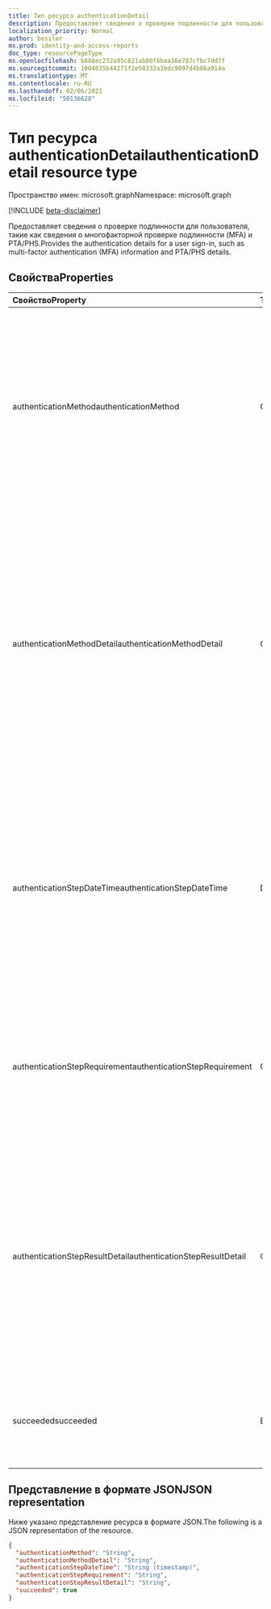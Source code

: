 ```yaml
---
title: Тип ресурса authenticationDetail
description: Предоставляет сведения о проверке подлинности для пользователя, такие как сведения о многофакторной проверке подлинности (MFA) и PTA/PHS.
localization_priority: Normal
author: besiler
ms.prod: identity-and-access-reports
doc_type: resourcePageType
ms.openlocfilehash: b888ec232a95c821ab00f6baa16e787cfbc7dd7f
ms.sourcegitcommit: 1004835b44271f2e50332a1bdc9097d4b06a914a
ms.translationtype: MT
ms.contentlocale: ru-RU
ms.lasthandoff: 02/06/2021
ms.locfileid: "50136628"
---
```

# <a name="authenticationdetail-resource-type"></a><span data-ttu-id="6583f-103">Тип ресурса authenticationDetail</span><span class="sxs-lookup"><span data-stu-id="6583f-103">authenticationDetail resource type</span></span>

<span data-ttu-id="6583f-104">Пространство имен: microsoft.graph</span><span class="sxs-lookup"><span data-stu-id="6583f-104">Namespace: microsoft.graph</span></span>

[!INCLUDE [beta-disclaimer](../../includes/beta-disclaimer.md)]

<span data-ttu-id="6583f-105">Предоставляет сведения о проверке подлинности для пользователя, такие как сведения о многофакторной проверке подлинности (MFA) и PTA/PHS.</span><span class="sxs-lookup"><span data-stu-id="6583f-105">Provides the authentication details for a user sign-in, such as multi-factor authentication (MFA) information and PTA/PHS details.</span></span>

## <a name="properties"></a><span data-ttu-id="6583f-106">Свойства</span><span class="sxs-lookup"><span data-stu-id="6583f-106">Properties</span></span>

| <span data-ttu-id="6583f-107">Свойство</span><span class="sxs-lookup"><span data-stu-id="6583f-107">Property</span></span>                       | <span data-ttu-id="6583f-108">Тип</span><span class="sxs-lookup"><span data-stu-id="6583f-108">Type</span></span>           | <span data-ttu-id="6583f-109">Описание</span><span class="sxs-lookup"><span data-stu-id="6583f-109">Description</span></span>                                                                                                                                                                                                              |
|:-------------------------------|:---------------|:-------------------------------------------------------------------------------------------------------------------------------------------------------------------------------------------------------------------------|
| <span data-ttu-id="6583f-110">authenticationMethod</span><span class="sxs-lookup"><span data-stu-id="6583f-110">authenticationMethod</span></span>           | <span data-ttu-id="6583f-111">Строка</span><span class="sxs-lookup"><span data-stu-id="6583f-111">String</span></span>         | <span data-ttu-id="6583f-112">Тип метода проверки подлинности, используемого для выполнения этого шага проверки подлинности.</span><span class="sxs-lookup"><span data-stu-id="6583f-112">The type of authentication method used to perform this step of authentication.</span></span> <span data-ttu-id="6583f-113">Возможные значения: `Password` , , , , `SMS` `Voice` `Authenticator App` `Software OATH token` `Satisfied by token` .</span><span class="sxs-lookup"><span data-stu-id="6583f-113">Possible values: `Password`, `SMS`, `Voice`, `Authenticator App`, `Software OATH token`, `Satisfied by token`.</span></span>                            |
| <span data-ttu-id="6583f-114">authenticationMethodDetail</span><span class="sxs-lookup"><span data-stu-id="6583f-114">authenticationMethodDetail</span></span>     | <span data-ttu-id="6583f-115">Строка</span><span class="sxs-lookup"><span data-stu-id="6583f-115">String</span></span>         | <span data-ttu-id="6583f-116">Сведения о методе проверки подлинности, используемом для выполнения этого шага проверки подлинности.</span><span class="sxs-lookup"><span data-stu-id="6583f-116">Details about the authentication method used to perform this authentication step.</span></span> <span data-ttu-id="6583f-117">Например, номер телефона (для SMS и голосовой связи), имя устройства (для приложения Authenticator) и источник пароля (например, облако, AD FS, PTA, PHS).</span><span class="sxs-lookup"><span data-stu-id="6583f-117">For example, phone number (for SMS and voice), device name (for Authenticator app), and password source (e.g. cloud, AD FS, PTA, PHS).</span></span> |
| <span data-ttu-id="6583f-118">authenticationStepDateTime</span><span class="sxs-lookup"><span data-stu-id="6583f-118">authenticationStepDateTime</span></span>     | <span data-ttu-id="6583f-119">DateTimeOffset</span><span class="sxs-lookup"><span data-stu-id="6583f-119">DateTimeOffset</span></span> | <span data-ttu-id="6583f-120">Представляет сведения о дате и времени в формате ISO 8601 и всегда используется в формате UTC.</span><span class="sxs-lookup"><span data-stu-id="6583f-120">Represents date and time information using ISO 8601 format and is always in UTC time.</span></span> <span data-ttu-id="6583f-121">Например, значение полуночи 1 января 2014 г. в формате UTC выглядит так: `'2014-01-01T00:00:00Z'`.</span><span class="sxs-lookup"><span data-stu-id="6583f-121">For example, midnight UTC on Jan 1, 2014 would look like this: `'2014-01-01T00:00:00Z'`.</span></span>                                           |
| <span data-ttu-id="6583f-122">authenticationStepRequirement</span><span class="sxs-lookup"><span data-stu-id="6583f-122">authenticationStepRequirement</span></span>  | <span data-ttu-id="6583f-123">Строка</span><span class="sxs-lookup"><span data-stu-id="6583f-123">String</span></span>         | <span data-ttu-id="6583f-124">Шаг проверки подлинности, который это удовлетворит.</span><span class="sxs-lookup"><span data-stu-id="6583f-124">The step of authentication that this satisfied.</span></span> <span data-ttu-id="6583f-125">Например, основная или многофакторная проверка подлинности.</span><span class="sxs-lookup"><span data-stu-id="6583f-125">For example, primary authentication, or multi-factor authentication.</span></span>                                                                                                     |
| <span data-ttu-id="6583f-126">authenticationStepResultDetail</span><span class="sxs-lookup"><span data-stu-id="6583f-126">authenticationStepResultDetail</span></span> | <span data-ttu-id="6583f-127">Строка</span><span class="sxs-lookup"><span data-stu-id="6583f-127">String</span></span>         | <span data-ttu-id="6583f-128">Сведения о том, почему шаг был успешным или неудачным.</span><span class="sxs-lookup"><span data-stu-id="6583f-128">Details about why the step succeeded or failed.</span></span> <span data-ttu-id="6583f-129">Например, пользователь заблокирован, введен код мошенничества, не ввод данных с телефона : время и время действия, недостижимый телефон или утверждение в маркере.</span><span class="sxs-lookup"><span data-stu-id="6583f-129">For examples, user is blocked, fraud code entered, no phone input - timed out, phone unreachable, or claim in token.</span></span>                                                     |
| <span data-ttu-id="6583f-130">succeeded</span><span class="sxs-lookup"><span data-stu-id="6583f-130">succeeded</span></span>                      | <span data-ttu-id="6583f-131">Boolean</span><span class="sxs-lookup"><span data-stu-id="6583f-131">Boolean</span></span>        | <span data-ttu-id="6583f-132">Указывает состояние шага проверки подлинности.</span><span class="sxs-lookup"><span data-stu-id="6583f-132">Indicates the status of the authentication step.</span></span> <span data-ttu-id="6583f-133">Возможные значения: `succeeded` , `failed` .</span><span class="sxs-lookup"><span data-stu-id="6583f-133">Possible values: `succeeded`, `failed`.</span></span>                                                                                                                                 |

## <a name="json-representation"></a><span data-ttu-id="6583f-134">Представление в формате JSON</span><span class="sxs-lookup"><span data-stu-id="6583f-134">JSON representation</span></span>

<span data-ttu-id="6583f-135">Ниже указано представление ресурса в формате JSON.</span><span class="sxs-lookup"><span data-stu-id="6583f-135">The following is a JSON representation of the resource.</span></span>

<!-- {
  "blockType": "resource",
  "optionalProperties": [

  ],
  "@odata.type": "microsoft.graph.authenticationDetail",
  "baseType": null
}-->

```json
{
  "authenticationMethod": "String",
  "authenticationMethodDetail": "String",
  "authenticationStepDateTime": "String (timestamp)",
  "authenticationStepRequirement": "String",
  "authenticationStepResultDetail": "String",
  "succeeded": true
}
```

<!-- uuid: 16cd6b66-4b1a-43a1-adaf-3a886856ed98
2019-02-04 14:57:30 UTC -->
<!-- {
  "type": "#page.annotation",
  "description": "authenticationDetail resource",
  "keywords": "",
  "section": "documentation",
  "tocPath": ""
}-->

